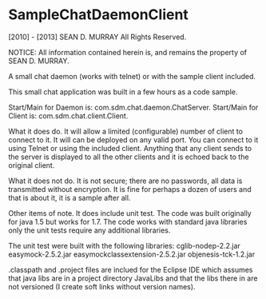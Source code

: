 SampleChatDaemonClient
======================

[2010] - [2013] SEAN D. MURRAY All Rights Reserved.

NOTICE:  All information contained herein is, and remains the property
of SEAN D. MURRAY.

A small chat daemon (works with telnet) or with the sample client
included.

This small chat application was built in a few hours as a code sample.

Start/Main for Daemon is: com.sdm.chat.daemon.ChatServer.  Start/Main for
Client is: com.sdm.chat.client.Client.

What it does do.  It will allow a limited (configurable) number of client
to connect to it.  It will can be deployed on any valid port.  You can
connect to it using Telnet or using the included client.  Anything that
any client sends to the server is displayed to all the other clients
and it is echoed back to the original client.

What it does not do.  It is not secure; there are no passwords, all data
is transmitted without encryption.  It is fine for perhaps a dozen of
users and that is about it, it is a sample after all.

Other items of note.  It does include unit test.  The code was built
originally for java 1.5 but works for 1.7. The code works with standard
java libraries only the unit tests require any additional libraries.

The unit test were built with the following libraries: cglib-nodep-2.2.jar
easymock-2.5.2.jar easymockclassextension-2.5.2.jar objenesis-tck-1.2.jar

.classpath and .project files are inclued for the Eclipse IDE which
assumes that java libs are in a project directory JavaLibs and that the
libs there in are not versioned (I create soft links without version
names).

